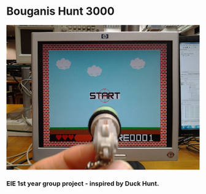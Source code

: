 # Bouganis Hunt 3000
![image](Screenshot.png)
### EIE 1st year group project - inspired by Duck Hunt.
